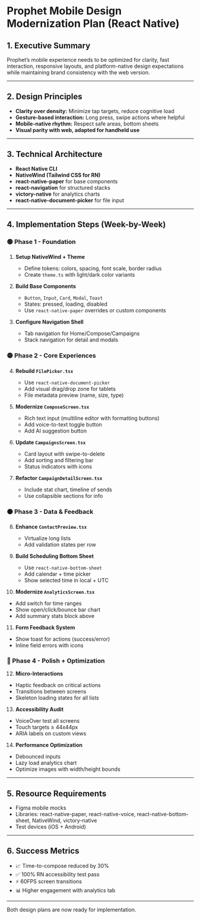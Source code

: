 # Prophet Mobile Design Modernization Plan (React Native)

## 1. Executive Summary
Prophet’s mobile experience needs to be optimized for clarity, fast interaction, responsive layouts, and platform-native design expectations while maintaining brand consistency with the web version.

---

## 2. Design Principles
- **Clarity over density:** Minimize tap targets, reduce cognitive load
- **Gesture-based interaction:** Long press, swipe actions where helpful
- **Mobile-native rhythm:** Respect safe areas, bottom sheets
- **Visual parity with web, adapted for handheld use**

---

## 3. Technical Architecture
- **React Native CLI**
- **NativeWind (Tailwind CSS for RN)**
- **react-native-paper** for base components
- **react-navigation** for structured stacks
- **victory-native** for analytics charts
- **react-native-document-picker** for file input

---

## 4. Implementation Steps (Week-by-Week)

### 🟢 Phase 1 - Foundation
1. **Setup NativeWind + Theme**
   - Define tokens: colors, spacing, font scale, border radius
   - Create `theme.ts` with light/dark color variants

2. **Build Base Components**
   - `Button`, `Input`, `Card`, `Modal`, `Toast`
   - States: pressed, loading, disabled
   - Use `react-native-paper` overrides or custom components

3. **Configure Navigation Shell**
   - Tab navigation for Home/Compose/Campaigns
   - Stack navigation for detail and modals

### 🟡 Phase 2 - Core Experiences
4. **Rebuild `FilePicker.tsx`**
   - Use `react-native-document-picker`
   - Add visual drag/drop zone for tablets
   - File metadata preview (name, size, type)

5. **Modernize `ComposeScreen.tsx`**
   - Rich text input (multiline editor with formatting buttons)
   - Add voice-to-text toggle button
   - Add AI suggestion button

6. **Update `CampaignsScreen.tsx`**
   - Card layout with swipe-to-delete
   - Add sorting and filtering bar
   - Status indicators with icons

7. **Refactor `CampaignDetailScreen.tsx`**
   - Include stat chart, timeline of sends
   - Use collapsible sections for info

### 🟠 Phase 3 - Data & Feedback
8. **Enhance `ContactPreview.tsx`**
   - Virtualize long lists
   - Add validation states per row

9. **Build Scheduling Bottom Sheet**
   - Use `react-native-bottom-sheet`
   - Add calendar + time picker
   - Show selected time in local + UTC

10. **Modernize `AnalyticsScreen.tsx`**
   - Add switch for time ranges
   - Show open/click/bounce bar chart
   - Add summary stats block above

11. **Form Feedback System**
   - Show toast for actions (success/error)
   - Inline field errors with icons

### 🔵 Phase 4 - Polish + Optimization
12. **Micro-Interactions**
   - Haptic feedback on critical actions
   - Transitions between screens
   - Skeleton loading states for all lists

13. **Accessibility Audit**
   - VoiceOver test all screens
   - Touch targets ≥ 44x44px
   - ARIA labels on custom views

14. **Performance Optimization**
   - Debounced inputs
   - Lazy load analytics chart
   - Optimize images with width/height bounds

---

## 5. Resource Requirements
- Figma mobile mocks
- Libraries: react-native-paper, react-native-voice, react-native-bottom-sheet, NativeWind, victory-native
- Test devices (iOS + Android)

---

## 6. Success Metrics
- 📈 Time-to-compose reduced by 30%
- ✅ 100% RN accessibility test pass
- ⚡ 60FPS screen transitions
- 📊 Higher engagement with analytics tab

---

Both design plans are now ready for implementation.
